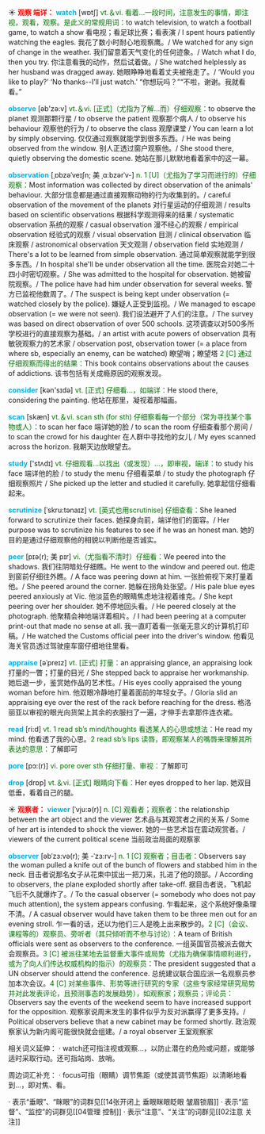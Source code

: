 ☀ <font color="red">**观察 端详：**</font>
<font color="sky blue">**watch**</font> [wɒtʃ] 
<font color="rgb(227, 108, 9)">vt.＆vi. 看着…一段时间，注意发生的事情，即注视，观看，观察。是此义的常规用词：</font>to watch television, to watch a football game, to watch a show 看电视；看足球比赛；看表演 / I spent hours patiently watching the eagles. 我花了数小时耐心地观察鹰。/ We watched for any sign of change in the weather. 我们留意着天气变化的任何迹象。/ Watch what I do, then you try. 你注意看我的动作，然后试着做。/ She watched helplessly as her husband was dragged away. 她眼睁睁地看着丈夫被拖走了。/ ‘Would you like to play?’ ‘No thanks--I’ll just watch.’ “你想玩吗？”“不啦，谢谢。我就看看。”

<font color="sky blue">**observe**</font> [əb'zə:v] 
<font color="rgb(227, 108, 9)">vt.＆vi. [正式]（尤指为了解…而）仔细观察：</font>to observe the planet 观测那颗行星 / to observe the patient 观察那个病人 / to observe his behaviour 观察他的行为 / to observe the class 观摩课堂 / You can learn a lot by simply observing. 仅仅通过观察就能学到很多东西。/ He was being observed from the window. 别人正透过窗户观察他。/ She stood there, quietly observing the domestic scene. 她站在那儿默默地看着家中的这一幕。

<font color="sky blue">**observation**</font> [ˌɒbzəˈveɪʃn; 美 ˌɑ:bzərˈv-]
<font color="rgb(227, 108, 9)">n. 1 [U]（尤指为了学习而进行的）仔细观察：</font>Most information was collected by direct observation of the animals' behaviour. 大部分信息都是通过直接观察动物的行为收集到的。/ careful observation of the movement of the planets 对行星运动的仔细观测 / results based on scientific observations 根据科学观测得来的结果 / systematic observation 系统的观察 / casual observation 漫不经心的观察 / empirical observation 经验式的观察 / visual observation 目测 / clinical observation 临床观察 / astronomical observation 天文观测 / observation field 实地观测 / There's a lot to be learned from simple observation. 通过简单观察就能学到很多东西。/ In hospital she'll be under observation all the time. 医院会对她二十四小时密切观察。/ She was admitted to the hospital for observation. 她被留院观察。/ The police have had him under observation for several weeks. 警方已监视他数周了。/ The suspect is being kept under observation (= watched closely by the police). 嫌疑人正受到监视。/ We managed to escape observation (= we were not seen). 我们设法避开了人们的注意。/ The survey was based on direct observation of over 500 schools. 这项调查以对500多所学校进行的直接观察为基础。/ an artist with acute powers of observation 具有敏锐观察力的艺术家 / observation post, observation tower (= a place from where sb, especially an enemy, can be watched) 瞭望哨；瞭望塔 <font color="rgb(227, 108, 9)">2 [C] 通过仔细观察而得出的结果：</font>This book contains observations about the causes of addictions. 该书包括有关成瘾原因的观察发现。

<font color="sky blue">**consider**</font> [kən'sɪdə] 
<font color="rgb(227, 108, 9)">vt. [正式] 仔细看…，如端详：</font>He stood there, considering the painting. 他站在那里，凝视着那幅画。

<font color="sky blue">**scan**</font> [skæn] 
<font color="rgb(227, 108, 9)">vt.＆vi. scan sth (for sth) 仔细察看每一个部分（常为寻找某个事物或人）：</font>to scan her face 端详她的脸 / to scan the room 仔细查看那个房间 / to scan the crowd for his daughter 在人群中寻找他的女儿 / My eyes scanned across the horizon. 我朝天边放眼望去。

<font color="sky blue">**study**</font> ['stʌdɪ] 
<font color="rgb(227, 108, 9)">vt. 仔细观看…以找出（或发现）…，即审视，端详：</font>to study his face 端详他的脸 / to study the menu 仔细看菜单 / to study the photograph 仔细观察照片 / She picked up the letter and studied it carefully. 她拿起信仔细看起来。
           
<font color="sky blue">**scrutinize**</font> [ˈskru:tənaɪz]
<font color="rgb(227, 108, 9)">vt. [英式也用scrutinise] 仔细查看：</font>She leaned forward to scrutinize their faces. 她探身向前，端详他们的面容。/ Her purpose was to scrutinize his features to see if he was an honest man. 她的目的是通过仔细观察他的相貌以判断他是否诚实。
           
<font color="sky blue">**peer**</font> [pɪə(r); 美 pɪr]
<font color="rgb(227, 108, 9)">vi.（尤指看不清时）仔细看：</font>We peered into the shadows. 我们往阴暗处仔细瞧。He went to the window and peered out. 他走到窗前仔细往外瞧。/ A face was peering down at him. 一张脸俯视下来打量着他。/ She peered around the corner. 她躲在拐角处张望。/ His pale blue eyes peered anxiously at Vic. 他淡蓝色的眼睛焦虑地注视着维克。/ She kept peering over her shoulder. 她不停地回头看。/ He peered closely at the photograph. 他聚精会神地端详着相片。/ I had been peering at a computer print-out that made no sense at all. 我一直盯着看一张毫无意义的计算机打印稿。/ He watched the Customs official peer into the driver's window. 他看见海关官员透过驾驶座车窗仔细地往里看。
           
<font color="sky blue">**appraise**</font> [əˈpreɪz]
<font color="rgb(227, 108, 9)">vt. [正式] 打量：</font>an appraising glance, an appraising look 打量的一瞥；打量的目光 / She stepped back to appraise her workmanship. 她后退一步，鉴赏她作品的艺术性。/ His eyes coolly appraised the young woman before him. 他双眼冷静地打量着面前的年轻女子。/ Gloria slid an appraising eye over the rest of the rack before reaching for the dress. 格洛丽亚以审视的眼光向货架上其余的衣服扫了一遍，才伸手去拿那件连衣裙。

<font color="sky blue">**read**</font> [ri:d] 
<font color="rgb(227, 108, 9)">vt. 1 read sb’s mind/thoughts 看透某人的心思或想法：</font>He read my mind. 他看透了我的心思。<font color="rgb(227, 108, 9)">2 read sb’s lips 读唇，即观察某人的嘴唇来理解其所表达的意思：</font>了解即可
           
<font color="sky blue">**pore**</font> [pɔ:(r)]
<font color="rgb(227, 108, 9)">vi. pore over sth 仔细打量、审视：</font>了解即可

<font color="sky blue">**drop**</font> [drɒp] 
<font color="rgb(227, 108, 9)">vt.＆vi. [正式] 眼睛向下看：</font>Her eyes dropped to her lap. 她双目低垂，看着自己的腿。

☀ <font color="red">**观察者：**</font>
<font color="sky blue">**viewer**</font> [ˈvju:ə(r)]
<font color="rgb(227, 108, 9)">n. [C] 观看者；观察者：</font>the relationship between the art object and the viewer 艺术品与其观赏者之间的关系 / Some of her art is intended to shock the viewer. 她的一些艺术旨在震动观赏者。/ viewers of the current political scene 当前政治局面的观察家
           
<font color="sky blue">**observer**</font> [əbˈzɜ:və(r); 美 -ˈzɜ:rv-]
<font color="rgb(227, 108, 9)">n. 1 [C] 观察者；目击者：</font>Observers say the woman pulled a knife out of the bunch of flowers and stabbed him in the neck. 目击者说那名女子从花束中拔出一把刀来，扎进了他的颈部。/ According to observers, the plane exploded shortly after take-off. 据目击者说，飞机起飞后不久就爆炸了。/ To the casual observer (= somebody who does not pay much attention), the system appears confusing. 乍看起来，这个系统好像条理不清。/ A casual observer would have taken them to be three men out for an evening stroll. 乍一看的话，还以为他们三人是晚上出来散步的。<font color="rgb(227, 108, 9)">2 [C]（会议、课程等的）观察员、旁听者（其只倾听而不参与讨论）：</font>A team of British officials were sent as observers to the conference. 一组英国官员被派去做大会观察员。<font color="rgb(227, 108, 9)">3 [C] 被派往某地去监督重大事件或局势（尤指为确保事情顺利进行，或为了向人们传达权威机构的指示）的观察员：</font>The president suggested that a UN observer should attend the conference. 总统建议联合国应派一名观察员参加本次会议。<font color="rgb(227, 108, 9)">4 [C] 对某些事件、形势等进行研究的专家（这些专家经常研究局势并对此发表评论，且预测事态的发展趋势），如观察家；观察员；评论员：</font>Observers say the events of the weekend seem to have increased support for the opposition. 观察家说周末发生的事件似乎为反对派赢得了更多支持。/ Political observers believe that a new cabinet may be formed shortly. 政治观察家认为新内阁可能很快就会组建。/ a royal observer 王室观察家

相关词义延伸：
· watch还可指注视或观察…，以防止潜在的危险或问题，或能够适时采取行动。还可指站岗、放哨。

周边词汇补充：
· focus可指（眼睛）调节焦距（或使其调节焦距）以清晰地看到…，即对焦、看。

· 表示“垂眼”、“眯眼”的词群见[[14张开闭上 垂眼眯眼眨眼 皱眉锁眉]]
· 表示“监督”、“监控”的词群见[[04管理 控制]]
· 表示“注意”、“关注”的词群见[[02注意 关注]]
